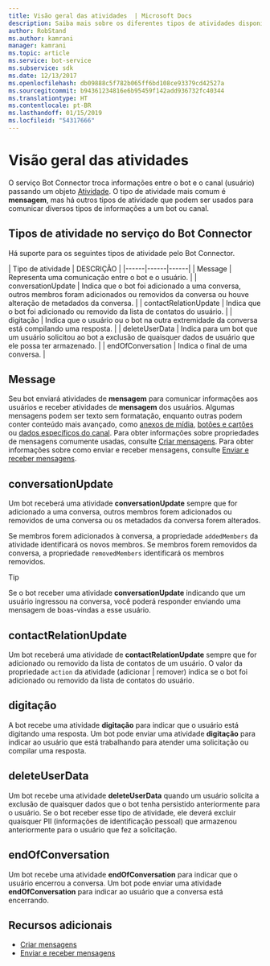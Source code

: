 ```yaml
---
title: Visão geral das atividades  | Microsoft Docs
description: Saiba mais sobre os diferentes tipos de atividades disponíveis no serviço do Bot Connector.
author: RobStand
ms.author: kamrani
manager: kamrani
ms.topic: article
ms.service: bot-service
ms.subservice: sdk
ms.date: 12/13/2017
ms.openlocfilehash: db09888c5f782b065ff6bd108ce93379cd42527a
ms.sourcegitcommit: b94361234816e6b95459f142add936732fc40344
ms.translationtype: HT
ms.contentlocale: pt-BR
ms.lasthandoff: 01/15/2019
ms.locfileid: "54317666"
---
```

# <a name="activities-overview"></a>Visão geral das atividades

O serviço Bot Connector troca informações entre o bot e o canal (usuário) passando um objeto [Atividade][Activity]. O tipo de atividade mais comum é **mensagem**, mas há outros tipos de atividade que podem ser usados para comunicar diversos tipos de informações a um bot ou canal. 

## <a name="activity-types-in-the-bot-connector-service"></a>Tipos de atividade no serviço do Bot Connector

Há suporte para os seguintes tipos de atividade pelo Bot Connector.

| Tipo de atividade | DESCRIÇÃO |
|------|------|------|
| Message | Representa uma comunicação entre o bot e o usuário. |
| conversationUpdate | Indica que o bot foi adicionado a uma conversa, outros membros foram adicionados ou removidos da conversa ou houve alteração de metadados da conversa. |
| contactRelationUpdate | Indica que o bot foi adicionado ou removido da lista de contatos do usuário. |
| digitação | Indica que o usuário ou o bot na outra extremidade da conversa está compilando uma resposta. | 
| deleteUserData | Indica para um bot que um usuário solicitou ao bot a exclusão de quaisquer dados de usuário que ele possa ter armazenado. |
| endOfConversation | Indica o final de uma conversa. |

## <a name="message"></a>Message

Seu bot enviará atividades de **mensagem** para comunicar informações aos usuários e receber atividades de **mensagem** dos usuários. Algumas mensagens podem ser texto sem formatação, enquanto outras podem conter conteúdo mais avançado, como [anexos de mídia](bot-framework-rest-connector-add-media-attachments.md), [botões e cartões](bot-framework-rest-connector-add-rich-cards.md) ou [dados específicos do canal](bot-framework-rest-connector-channeldata.md). Para obter informações sobre propriedades de mensagens comumente usadas, consulte [Criar mensagens](bot-framework-rest-connector-create-messages.md). Para obter informações sobre como enviar e receber mensagens, consulte [Enviar e receber mensagens](bot-framework-rest-connector-send-and-receive-messages.md). 

## <a name="conversationupdate"></a>conversationUpdate

Um bot receberá uma atividade **conversationUpdate** sempre que for adicionado a uma conversa, outros membros forem adicionados ou removidos de uma conversa ou os metadados da conversa forem alterados. 

Se membros forem adicionados à conversa, a propriedade `addedMembers` da atividade identificará os novos membros. Se membros forem removidos da conversa, a propriedade `removedMembers` identificará os membros removidos. 

> [!TIP]
> Se o bot receber uma atividade **conversationUpdate** indicando que um usuário ingressou na conversa, você poderá responder enviando uma mensagem de boas-vindas a esse usuário. 

## <a name="contactrelationupdate"></a>contactRelationUpdate

Um bot receberá uma atividade de **contactRelationUpdate** sempre que for adicionado ou removido da lista de contatos de um usuário. O valor da propriedade `action` da atividade (adicionar | remover) indica se o bot foi adicionado ou removido da lista de contatos do usuário.

## <a name="typing"></a>digitação

A bot recebe uma atividade **digitação** para indicar que o usuário está digitando uma resposta. Um bot pode enviar uma atividade **digitação** para indicar ao usuário que está trabalhando para atender uma solicitação ou compilar uma resposta. 

## <a name="deleteuserdata"></a>deleteUserData

Um bot recebe uma atividade **deleteUserData** quando um usuário solicita a exclusão de quaisquer dados que o bot tenha persistido anteriormente para o usuário. Se o bot receber esse tipo de atividade, ele deverá excluir quaisquer PII (informações de identificação pessoal) que armazenou anteriormente para o usuário que fez a solicitação.

## <a name="endofconversation"></a>endOfConversation 

Um bot recebe uma atividade **endOfConversation** para indicar que o usuário encerrou a conversa. Um bot pode enviar uma atividade **endOfConversation** para indicar ao usuário que a conversa está encerrando. 

## <a name="additional-resources"></a>Recursos adicionais

- [Criar mensagens](bot-framework-rest-connector-create-messages.md)
- [Enviar e receber mensagens](bot-framework-rest-connector-send-and-receive-messages.md)

[Activity]: bot-framework-rest-connector-api-reference.md#activity-object
